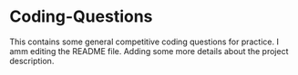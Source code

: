 # Coding-Questions
This contains some general competitive coding questions for practice.
I amm editing the README file. Adding some more details about the project description.

